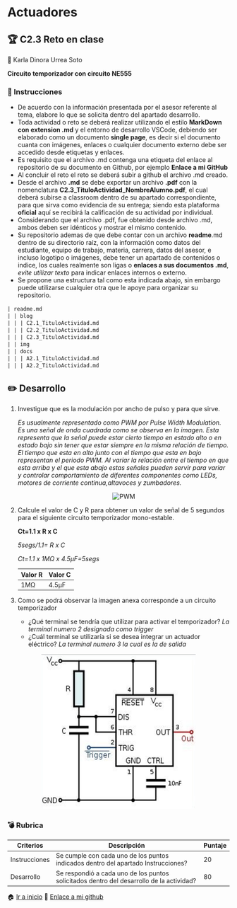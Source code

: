 # Actuadores

## :trophy: C2.3 Reto en clase

:woman: Karla Dinora Urrea Soto

**Circuito temporizador con circuito NE555**

### :blue_book: Instrucciones

- De acuerdo con la información presentada por el asesor referente al tema, elabore lo que se solicita dentro del apartado desarrollo.
- Toda actividad o reto se deberá realizar utilizando el estilo **MarkDown con extension .md** y el entorno de desarrollo VSCode, debiendo ser elaborado como un documento **single page**, es decir si el documento cuanta con imágenes, enlaces o cualquier documento externo debe ser accedido desde etiquetas y enlaces.
- Es requisito que el archivo .md contenga una etiqueta del enlace al repositorio de su documento en Github, por ejemplo **Enlace a mi GitHub**
- Al concluir el reto el reto se deberá subir a github el archivo .md creado.
- Desde el archivo **.md** se debe exportar un archivo **.pdf** con la nomenclatura **C2.3_TituloActividad_NombreAlumno.pdf**, el cual deberá subirse a classroom dentro de su apartado correspondiente, para que sirva como evidencia de su entrega; siendo esta plataforma **oficial** aquí se recibirá la calificación de su actividad por individual.
- Considerando que el archivo .pdf, fue obtenido desde archivo .md, ambos deben ser idénticos y mostrar el mismo contenido.
- Su repositorio ademas de que debe contar con un archivo **readme**.md dentro de su directorio raíz, con la información como datos del estudiante, equipo de trabajo, materia, carrera, datos del asesor, e incluso logotipo o imágenes, debe tener un apartado de contenidos o indice, los cuales realmente son ligas o **enlaces a sus documentos .md**, _evite utilizar texto_ para indicar enlaces internos o externo.
- Se propone una estructura tal como esta indicada abajo, sin embargo puede utilizarse cualquier otra que le apoye para organizar su repositorio.  

``` 
| readme.md
| | blog
| | | C2.1_TituloActividad.md
| | | C2.2_TituloActividad.md
| | | C2.3_TituloActividad.md
| | img
| | docs
| | | A2.1_TituloActividad.md
| | | A2.2_TituloActividad.md
```

## :pencil2: Desarrollo

1. Investigue que es la modulación por ancho de pulso y para que sirve.
   
     *Es usualmente representado como PWM por Pulse Width Modulation. Es una señal de onda cuadrada como se observa en la imagen. Esta representa que la señal puede estar cierto tiempo en estado alto o en estado bajo sin tener que estar siempre en la misma relación de tiempo. El tiempo que esta en alto junto con el tiempo que esta en bajo representan el periodo PWM. Al variar la relación entre el tiempo en que esta arriba y el que esta abajo estas señales pueden servir para variar y controlar  comportamiento de diferentes componentes como LEDs, motores de corriente continua,altavoces y zumbadores.*
   
   <p align="center">
    <img alt="PWM" src="https://www.rinconingenieril.es/wp-content/uploads/2017/12/Miniatura-Que-es-PWM-y-para-que-sirve-e1515608095142.jpg" width=350 height=350>
    </p>

2. Calcule el valor de C y R para obtener un valor de señal de 5 segundos para el siguiente circuito temporizador mono-estable.
   
   **Ct=1.1 x R x C**

    *5segs/1.1= R x C*

    *Ct=1.1 x 1MΩ x 4.5µF=5segs*

      Valor R | Valor C |
    ---------|----------|
    1MΩ | 4.5µF |

3. Como se podrá observar la imagen anexa corresponde a un circuito temporizador 
   - ¿Qué terminal se tendría que utilizar para activar el temporizador? *La terminal numero 2 designada como trigger*
   - ¿Cuál terminal se utilizaría si se desea integrar un actuador eléctrico? *La terminal numero 3 la cual es la de salida*

<p align="center">
    <img alt="NE555" src="https://github.com/Karldin11/SistemasProgramables/blob/main/img/C2.x_CircuitoTemporizadorNE555.png?raw=true" width=350 height=350>
</p>


### :bomb: Rubrica

| Criterios     | Descripción                                                                                  | Puntaje |
| ------------- | -------------------------------------------------------------------------------------------- | ------- |
| Instrucciones | Se cumple con cada uno de los puntos indicados dentro del apartado Instrucciones?            | 20 |
| Desarrollo    | Se respondió a cada uno de los puntos solicitados dentro del desarrollo de la actividad?     | 80      |

:house: [Ir a inicio](https://github.com/Karldin11/SistemasProgramables)
:file_folder: [Enlace a mi github](https://github.com/Karldin11/SistemasProgramables/blob/main/Trabajos/C2.3_CircuitoTemporizador555_KarlaUrrea.md)
